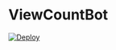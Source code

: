 # ViewCountBot

[![Deploy](https://www.herokucdn.com/deploy/button.svg)](https://heroku.com/deploy)

